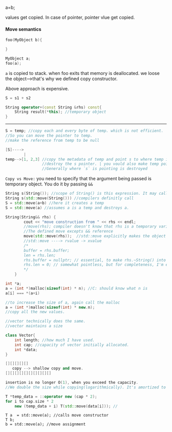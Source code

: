 a=b;

values get copied. In case of pointer, pointer vlue get copied.

#### Move semantics

```C++
foo(MyObject b){

}

MyObject a;
foo(a);
```

`a` is copied to stack. when foo exits that memory is deallocated. we loose the object-->that's why we defined copy constructor.

Above approach is expensive.

```C++
S = s1 + s2

String operator+(const String &rhs) const{
	String result(*this); //temporary object		
}
```
---

```C++
S = temp; //copy each and every byte of temp. which is not efficient.
//So you can move the pointer to temp.
//make the reference from temp to be null

[S]---->
	    |
temp-->[1, 2,3] //copy the metadata of temp and point s to where temp is pointing. make temp point to null.
				//destroy the s pointer. | you vould also make temp point to where S is pointing. temp get's destroyed when the method returns.
				//Generally where `s` is pointing is destroyed				 	
```

`Copy vs Move:` you need to specify that the argument being passed is temporary object. You do it by passing `&&`

```C++
String s(String()); //scope of String() is this expression. It may call move, may optimize this call.
String s(std::move(String())) //compilers definitly call 
S = std::move(a+b) //here it creates a temp
S = std::move(a) //assumes a is a temp and destroys a.
```

```C++
String(String&& rhs) {
		cout << "move construction from " << rhs << endl;
		//move(rhs); compiler doesn't know that rhs is a temporary variable. Scope of rhs is till the end of parent constructor
		//The defined move excepts && reference
		move(std::move(rhs));  //std::move explicitly makes the object temporary.
		//std::move ----> rvalue -> xvalue	
		/*	
		buffer = rhs.buffer;
		len = rhs.len;
		rhs.buffer = nullptr; // essential, to make rhs.~String() into a no-op
		rhs.len = 0; // somewhat pointless, but for completeness, I'm erasing the entire state of rhs
		*/
	}

```

```C++
int *a;
a = (int *)malloc(sizeof(int) * n); //C: should know what n is
a[i] === *(a+i) 

//to increase the size of a, again call the malloc
a = (int *)malloc(sizeof(int) * new.n);
//copy all the new values.
```


```C++
//vector technically does the same.
//vector maintains a size

class Vector{
	int length; //how much I have used.
	int cap; //capacity of vector initially allocated.
	int *data;
}
```

```C++
[][][][][]
   copy --> shallow copy and move.
[][][][][][][][][][]

insertion is no longer O(1), when you exceed the capacity.
//We double the size while copying(logarithmically). It's amortized to O(1)

```

```C++
T *temp_data = ::operator new (cap * 2);
for i to cap.size * 2
	new (temp_data + i) T(std::move(data[i])); //

```

```
T a  = std::move(a); //calls move constructor
T b;
b = std::move(a); //move assignment
